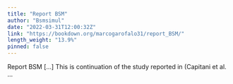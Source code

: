 ```yaml
---
title: "Report BSM"
author: "Bsmsimul"
date: "2022-03-31T12:00:32Z"
link: "https://bookdown.org/marcogarofalo31/report_BSM/"
length_weight: "13.9%"
pinned: false
---
```


Report BSM [...] This is continuation of the study reported in (Capitani et al. ...
